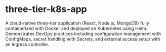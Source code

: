 # three-tier-k8s-app
A cloud-native three-tier application (React, Node.js, MongoDB) fully containerized with Docker and deployed on Kubernetes using Helm. Demonstrates DevOps practices including configuration management with ConfigMaps, secret handling with Secrets, and external access setup with an Ingress controller.
